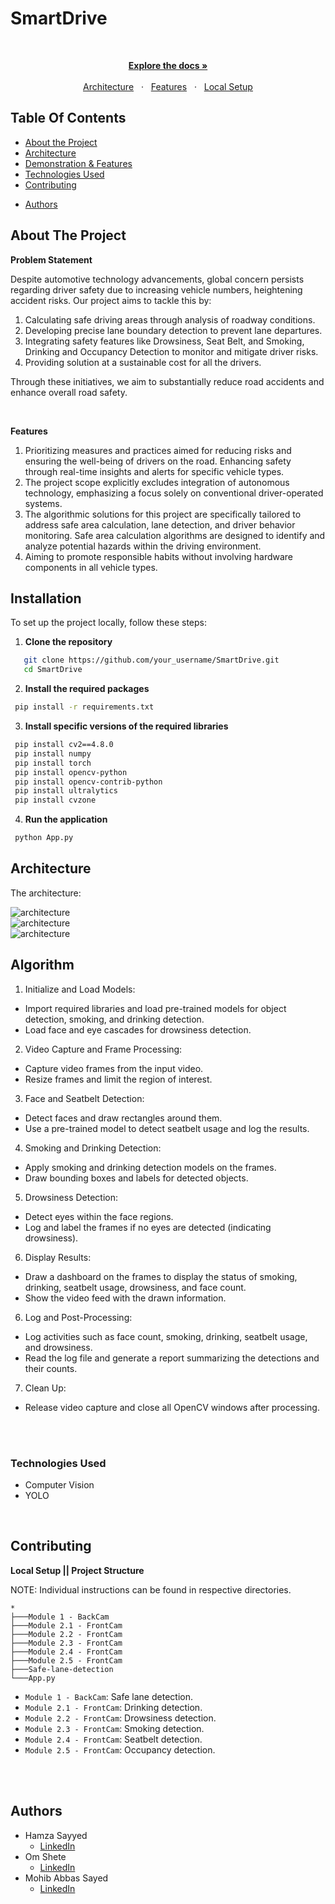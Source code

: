 # SmartDrive

<br/>

<p align="center">
  <a href="#table-of-contents"><b>Explore the docs »</b></a>
  <br />
  <br />
  <a href="#architecture-and-design">Architecture</a>
  &nbsp;&nbsp;·&nbsp;&nbsp;
  <a href="#demonstration">Features</a>
  &nbsp;&nbsp;·&nbsp;&nbsp;
  <a href="#contributing">Local Setup</a>
  <br />
</p>

## Table Of Contents

- [About the Project](#about-the-project)
- [Architecture](#architecture)
- [Demonstration & Features](#demonstration)
- [Technologies Used](#technologies-used)
- [Contributing](#contributing)
<!-- - [License](#license) -->
- [Authors](#authors)

## About The Project

**Problem Statement**

Despite automotive technology advancements, global concern persists regarding driver safety due to increasing vehicle numbers, heightening accident risks. Our project aims to tackle this by:

1. Calculating safe driving areas through analysis of roadway conditions.
2. Developing precise lane boundary detection to prevent lane departures.
3. Integrating safety features like Drowsiness, Seat Belt, and Smoking, Drinking and Occupancy Detection to monitor and mitigate driver risks.
4. Providing solution at a sustainable cost for all the drivers.

Through these initiatives, we aim to substantially reduce road accidents and enhance overall road safety.

<br />

**Features**

1. Prioritizing measures and practices aimed for reducing risks and ensuring the well-being of drivers on the road. Enhancing safety through real-time insights and alerts for specific vehicle types.
2. The project scope explicitly excludes integration of autonomous technology, emphasizing a focus solely on conventional driver-operated systems.
3. The algorithmic solutions for this project are specifically tailored to address safe area calculation, lane detection, and driver behavior monitoring. Safe area calculation algorithms are designed to identify and analyze potential hazards within the driving environment.
4. Aiming to promote responsible habits without involving hardware components in all vehicle types.

## Installation

To set up the project locally, follow these steps:

1. **Clone the repository**

```sh
   git clone https://github.com/your_username/SmartDrive.git
   cd SmartDrive
```

2. **Install the required packages**

```sh
 pip install -r requirements.txt
```

3. **Install specific versions of the required libraries**

```sh
 pip install cv2==4.8.0
 pip install numpy
 pip install torch
 pip install opencv-python
 pip install opencv-contrib-python
 pip install ultralytics
 pip install cvzone
```

4. **Run the application**

```sh
 python App.py
```

## Architecture

The architecture:

<img src="./assets/block_diagram1.png" alt="architecture">
<br />
<img src="./assets/block_diagram2.png" alt="architecture">
<br />
<img src="./assets/block_diagram3.png" alt="architecture">
<br />

## Algorithm

1. Initialize and Load Models:

- Import required libraries and load pre-trained models for object detection, smoking, and drinking detection.
- Load face and eye cascades for drowsiness detection.

2. Video Capture and Frame Processing:

- Capture video frames from the input video.
- Resize frames and limit the region of interest.

3. Face and Seatbelt Detection:

- Detect faces and draw rectangles around them.
- Use a pre-trained model to detect seatbelt usage and log the results.

4. Smoking and Drinking Detection:

- Apply smoking and drinking detection models on the frames.
- Draw bounding boxes and labels for detected objects.

5. Drowsiness Detection:

- Detect eyes within the face regions.
- Log and label the frames if no eyes are detected (indicating drowsiness).

6. Display Results:

- Draw a dashboard on the frames to display the status of smoking, drinking, seatbelt usage, drowsiness, and face count.
- Show the video feed with the drawn information.

6. Log and Post-Processing:

- Log activities such as face count, smoking, drinking, seatbelt usage, and drowsiness.
- Read the log file and generate a report summarizing the detections and their counts.

7. Clean Up:

- Release video capture and close all OpenCV windows after processing.

<br />
<br />

### Technologies Used

- Computer Vision
- YOLO

<br />

## Contributing

**Local Setup || Project Structure**

NOTE: Individual instructions can be found in respective directories.

```
*
├───Module 1 - BackCam
├───Module 2.1 - FrontCam
├───Module 2.2 - FrontCam
├───Module 2.3 - FrontCam
├───Module 2.4 - FrontCam
├───Module 2.5 - FrontCam
├───Safe-lane-detection
└───App.py
```

- `Module 1 - BackCam`: Safe lane detection.
- `Module 2.1 - FrontCam`: Drinking detection.
- `Module 2.2 - FrontCam`: Drowsiness detection.
- `Module 2.3 - FrontCam`: Smoking detection.
- `Module 2.4 - FrontCam`: Seatbelt detection.
- `Module 2.5 - FrontCam`: Occupancy detection.

<br />
<br />



## Authors

- Hamza Sayyed
  - [LinkedIn](https://shorturl.at/hjAEI)
- Om Shete
  - [LinkedIn](https://www.linkedin.com/in/om-shete-25748522a/)
- Mohib Abbas Sayed
  - [LinkedIn](https://www.linkedin.com/in/mohib-abbas-sayed-83837422a/?utm_source=share&utm_campaign=share_via&utm_content=profile&utm_medium=android_app)
